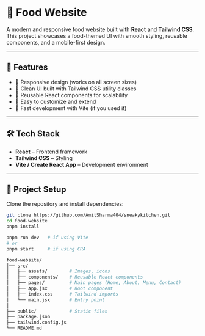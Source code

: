 # 🍴 Food Website  

A modern and responsive food website built with **React** and **Tailwind CSS**.  
This project showcases a food-themed UI with smooth styling, reusable components, and a mobile-first design.  

---

## 🚀 Features  

- 🍔 Responsive design (works on all screen sizes)  
- 🍕 Clean UI built with Tailwind CSS utility classes  
- 🍜 Reusable React components for scalability  
- 🍩 Easy to customize and extend  
- 🥗 Fast development with Vite (if you used it)  

---

## 🛠️ Tech Stack  

- **React** – Frontend framework  
- **Tailwind CSS** – Styling  
- **Vite / Create React App** – Development environment   

---

## 📂 Project Setup  

Clone the repository and install dependencies:  

```bash
git clone https://github.com/AmitSharma404/sneakykitchen.git
cd food-website
pnpm install

pnpm run dev   # if using Vite
# or
pnpm start     # if using CRA

food-website/
│── src/
│   ├── assets/        # Images, icons
│   ├── components/    # Reusable React components
│   ├── pages/         # Main pages (Home, About, Menu, Contact)
│   ├── App.jsx        # Root component
│   ├── index.css      # Tailwind imports
│   └── main.jsx       # Entry point
│
├── public/            # Static files
├── package.json
├── tailwind.config.js
└── README.md


